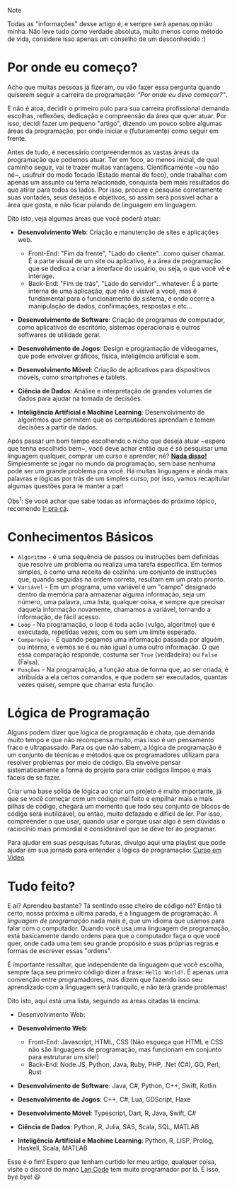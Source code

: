 > [!NOTE] 
> Todas as "informações" desse artigo é, e sempre será apenas opinião minha. Não leve tudo como verdade absoluta, muito menos como método de vida, considere isso apenas um conselho de um desconhecido :)

# Por onde eu começo?

Acho que muitas pessoas já fizeram, ou vão fazer essa pergunta quando quiserem seguir a carreira de programação: _"Por onde eu devo começar?"_.

E não é atoa, decidir o primeiro pulo para sua carreira profissional demanda escolhas, reflexões, dedicação e compreensão da área que quer atuar. Por isso, decidi fazer um pequeno "artigo", dizendo um pouco sobre algumas áreas da programação, por onde iniciar e (futuramente) como seguir em frente.

Antes de tudo, é necessário compreendermos as vastas áreas da programação que podemos atuar. Ter em foco, ao menos inicial, de qual caminho seguir, vai te trazer muitas vantagens. Cientificamente ~ou não né~, usufruir do modo focado (Estado mental de foco), onde trabalhar com apenas um assunto ou tema relacionado, conquista bem mais resultados do que atirar para todos os lados. Por isso, procure e pesquise corretamente suas vontades, seus desejos e objetivos, só assim será possível achar a área que gosta, e não ficar pulando de linguagem em linguagem.

Dito isto, veja algumas áreas que você poderá atuar:
* **Desenvolvimento Web**: Criação e manutenção de sites e aplicações web.
  - Front-End: "Fim da frente", "Lado do cliente"...como quiser chamar. É a parte visual de um site ou aplicativo, é a área de programação que se dedica a criar a interface do usuário, ou seja, o que você vê e interage.
  - Back-End: "Fim de trás", "Lado do servidor"...whatever. É a parte interna de uma aplicação, que não é visível a você, mas é fundamental para o funcionamento do sistema, é onde ocorre a manipulação de dados, confirmações, respostas e etc...

* **Desenvolvimento de Software**: Criação de programas de computador, como aplicativos de escritório, sistemas operacionais e outros softwares de utilidade geral.

* **Desenvolvimento de Jogos**: Design e programação de videogames, que pode envolver gráficos, física, inteligência artificial e som.

* **Desenvolvimento Móvel**: Criação de aplicativos para dispositivos móveis, como smartphones e tablets.

* **Ciência de Dados**: Análise e interpretação de grandes volumes de dados para ajudar na tomada de decisões.

* **Inteligência Artificial e Machine Learning**: Desenvolvimento de algoritmos que permitem que os computadores aprendam e tomem decisões a partir de dados.

Após passar um bom tempo escolhendo o nicho que deseja atuar ~espero que tenha escolhido bem~, você deve achar então que é só pesquisar uma linguagem qualquer, comprar um curso e aprender, né? **<ins>Nada disso!</ins>** Simplesmente se jogar no mundo da programação, sem base nenhuma pode ser um grande problema pra você. Há muitas linguagens e ainda mais palavras e lógicas por trás de um simples curso, por isso, vamos recapitular algumas questões para te manter a par!

Obs<sup>1</sup>: Se você achar que sabe todas as informações do próximo tópico, recomendo [Ir pra cá](#lógica-de-programação).

# Conhecimentos Básicos

* `Algoritmo` - é uma sequência de passos ou instruções bem definidas que resolve um problema ou realiza uma tarefa específica. Em termos simples, é como uma receita de cozinha: um conjunto de instruções que, quando seguidas na ordem correta, resultam em um prato pronto.
* `Variável` - Em um programa, uma variável é um "campo" designado dentro da memória para armazenar alguma informação, seja um número, uma palavra, uma lista, qualquer coisa, e sempre que precisar daquela informação novamente, chamamos a variável, tornando a informação, de fácil acesso.
* `Loop` - Na programação, o loop é toda ação (vulgo, algoritmo) que é executada, repetidas vezes, com ou sem um limite esperado.
* `Comparação` - É quando pegamos uma informação passada por alguém, ou interna, e vemos se é ou não igual a uma outro informação. O que essa comparação responde, costuma ser `True` (verdadeira) ou `False` (Falsa).
* `Funções` - Na programação, a função atua de forma que, ao ser criada, é atribuída a ela certos comandos, e que podem ser executados, quantas vezes quiser, sempre que chamar esta função.

# Lógica de Programação

Alguns podem dizer que lógica de programação é chata, que demanda muito tempo e que não recompensa muito, mas isso é um pensamento fraco e ultrapassado. Para os que não sabem, a lógica de programação é um conjunto de técnicas e métodos que os programadores utilizam para resolver problemas por meio de código. Ela envolve pensar sistematicamente a forma do projeto para criar códigos limpos e mais fáceis de se fazer.

Criar uma base sólida de lógica ao criar um projeto é muito importante, já que se você começar com um código mal feito e empilhar mais e mais pilhas de código, chegará um momento que todo seu conjunto de blocos de código será inutilizável, ou então, muito defazado e difícil de ler. Por isso, compreender o que usar, quando usar e porque usar algo é sem dúvidas o raciocínio mais primordial e considerável que se deve ter ao programar.

Para ajudar em suas pesquisas futuras, divulgo aqui uma playlist que pode ajudar em sua jornada para entender a lógica de programação: [Curso em Video](https://www.youtube.com/playlist?list=PLHz_AreHm4dmSj0MHol_aoNYCSGFqvfXV)

# Tudo feito?

E ai? Aprendeu bastante? Tá sentindo esse cheiro de código né? Então tá certo, nossa próxima e ultima parada, é a linguagem de programação. A _linguagem de programação_ nada mais é, que um idioma que usamos para falar com o computador. Quando você usa uma linguagem de programação, está basicamente dando ordens para que o computador faça o que você quer, onde cada uma tem seu grande propósito e suas próprias regras e formas de escrever essas "ordens".

É importante ressaltar, que independente da linguagem que você escolha, sempre faça seu primeiro código dizer a frase: `Hello World!`. É apenas uma convenção entre programadores, mas dizem que fazendo isso seu aprendizado com a linguagem será tranquilo, e não terá grande problemas!

Dito isto, aqui está uma lista, seguindo as áreas citadas lá encima:

* Desenvolvimento Web: 
* **Desenvolvimento Web**:
  - Front-End: Javascript, HTML, CSS (Não esqueça que HTML e CSS não são linguagens de programação, mas funcionam em conjunto para estruturar um site!)
  - Back-End: Node.JS, Python, Java, Ruby, PHP, .Net (C#), GO, Perl, Rust

* **Desenvolvimento de Software**: Java, C#, Python, C++, Swift, Kotlin
  
* **Desenvolvimento de Jogos**: C++, C#, Lua, GDScript, Haxe

* **Desenvolvimento Móvel**: Typescript, Dart, R, Java, Swift, C#

* **Ciência de Dados**: Python, R, Julia, SAS, Scala, SQL, MATLAB

* **Inteligência Artificial e Machine Learning**: Python, R, LISP, Prolog, Haskell, Scala, MATLAB

Esse é o fim! Espero que tenham curtido ler meu artigo, qualquer coisa, visite o discord do mano [Lan Code](https://discord.gg/lancode) tem muito programador por lá. É isso, bye bye! 😃

